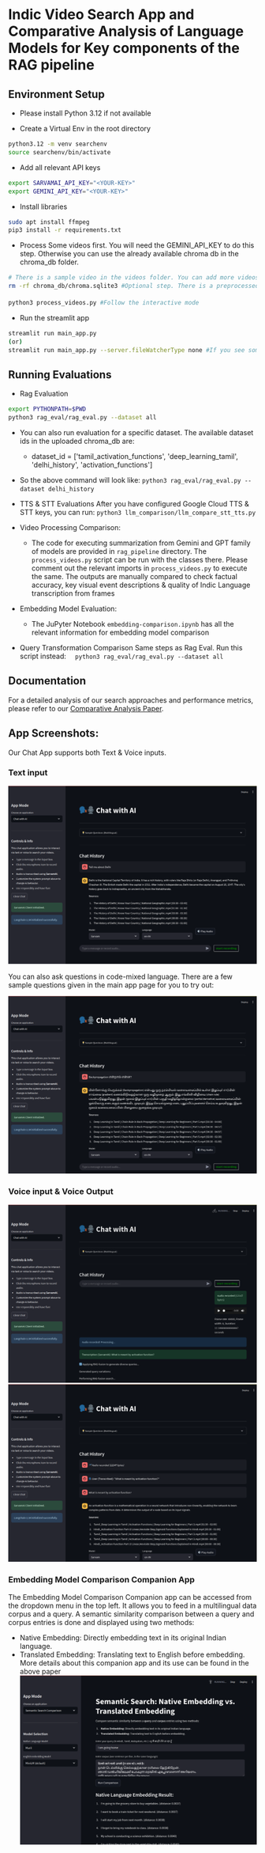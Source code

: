 # Indic Video Search App and Comparative Analysis of Language Models for Key components of the RAG pipeline

## Environment Setup

 - Please install Python 3.12 if not available

 - Create a Virtual Env in the root directory
 ```bash
 python3.12 -m venv searchenv
 source searchenv/bin/activate
 ```

- Add all relevant API keys
```bash
export SARVAMAI_API_KEY="<YOUR-KEY>"
export GEMINI_API_KEY="<YOUR-KEY>"
```
 - Install libraries
 ```bash
 sudo apt install ffmpeg
 pip3 install -r requirements.txt
 ```

- Process Some videos first. You will need the GEMINI_API_KEY to do this step. Otherwise you can use the already available chroma db in the chroma_db folder.
```bash
# There is a sample video in the videos folder. You can add more videos here. THen run
rm -rf chroma_db/chroma.sqlite3 #Optional step. There is a preprocessed db here. You can start fresh if you delete this d

python3 process_videos.py #Follow the interactive mode
```

 - Run the streamlit app
 ```bash
 streamlit run main_app.py
 (or)
 streamlit run main_app.py --server.fileWatcherType none #If you see some torch related errors in the terminal. You will have to manually restart the streamlit app from terminal after every file change in this case as the run & rerun commands won't be available
 ```

 ## Running Evaluations
 - Rag Evaluation
  ```bash
  export PYTHONPATH=$PWD
  python3 rag_eval/rag_eval.py --dataset all
```
  - You can also run evaluation for a specific dataset. The available dataset ids in the uploaded chroma_db are:
    - dataset_id = ['tamil_activation_functions', 'deep_learning_tamil', 'delhi_history', 'activation_functions']
  - So the above command will look like:
  `python3 rag_eval/rag_eval.py --dataset delhi_history`

- TTS & STT Evaluations
  After you have configured Google Cloud TTS & STT keys, you can run:
  `python3 llm_comparison/llm_compare_stt_tts.py`

- Video Processing Comparison:
  - The code for executing summarization from Gemini and GPT family of models are provided in `rag_pipeline` directory. The `process_videos.py` script can be run with the classes there. Please comment out the relevant imports in `process_videos.py` to execute the same. The outputs are manually compared to check factual accuracy, key visual event descriptions & quality of Indic Language transcription from frames
- Embedding Model Evaluation:
  - The JuPyter Notebook `embedding-comparison.ipynb` has all the relevant information for embedding model comparison

- Query Transformation Comparison
  Same steps as Rag Eval. Run this script instead:
  `  python3 rag_eval/rag_eval.py --dataset all`
## Documentation

For a detailed analysis of our search approaches and performance metrics, please refer to our [Comparative Analysis Paper](docs/Comparative_Analysis_Paper.pdf).

## App Screenshots:

Our Chat App supports both Text & Voice inputs.

### Text input
![text Input](docs/Chat_app_with_text_input.png)

You can also ask questions in code-mixed language. There are a few sample questions given in the main app page for you to try out:

![code-mixed Input](docs/multilingual_input.png)
### Voice input & Voice Output
![Voice Input](docs/Chat_app_with_voice_interaction.png)
![Voice Output](docs/Chat_app_voice_interaction_response_view.png)

### Embedding Model Comparison Companion App
The  Embedding Model Comparison Companion app can be accessed from the dropdown menu in the top left. It allows you to feed in a multilingual data corpus and a query. A semantic similarity comparison between a query and corpus entries is done and displayed using two methods:
  - Native Embedding: Directly embedding text in its original Indian language.
  - Translated Embedding: Translating text to English before embedding.
More details about this companion app and its use can be found in the above paper
![Semantic Comparison App](docs/Semantic_search_app.png)

